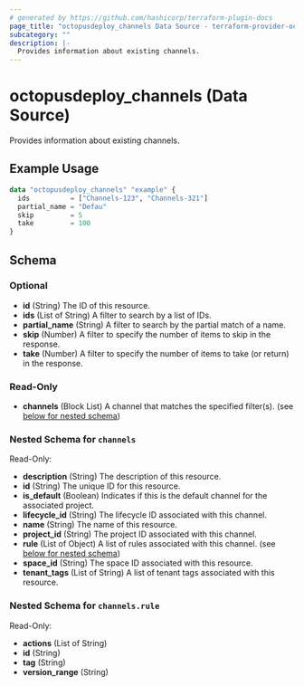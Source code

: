 ```yaml
---
# generated by https://github.com/hashicorp/terraform-plugin-docs
page_title: "octopusdeploy_channels Data Source - terraform-provider-octopusdeploy"
subcategory: ""
description: |-
  Provides information about existing channels.
---
```


# octopusdeploy_channels (Data Source)

Provides information about existing channels.

## Example Usage

```terraform
data "octopusdeploy_channels" "example" {
  ids          = ["Channels-123", "Channels-321"]
  partial_name = "Defau"
  skip         = 5
  take         = 100
}
```

<!-- schema generated by tfplugindocs -->
## Schema

### Optional

- **id** (String) The ID of this resource.
- **ids** (List of String) A filter to search by a list of IDs.
- **partial_name** (String) A filter to search by the partial match of a name.
- **skip** (Number) A filter to specify the number of items to skip in the response.
- **take** (Number) A filter to specify the number of items to take (or return) in the response.

### Read-Only

- **channels** (Block List) A channel that matches the specified filter(s). (see [below for nested schema](#nestedblock--channels))

<a id="nestedblock--channels"></a>
### Nested Schema for `channels`

Read-Only:

- **description** (String) The description of this resource.
- **id** (String) The unique ID for this resource.
- **is_default** (Boolean) Indicates if this is the default channel for the associated project.
- **lifecycle_id** (String) The lifecycle ID associated with this channel.
- **name** (String) The name of this resource.
- **project_id** (String) The project ID associated with this channel.
- **rule** (List of Object) A list of rules associated with this channel. (see [below for nested schema](#nestedatt--channels--rule))
- **space_id** (String) The space ID associated with this resource.
- **tenant_tags** (List of String) A list of tenant tags associated with this resource.

<a id="nestedatt--channels--rule"></a>
### Nested Schema for `channels.rule`

Read-Only:

- **actions** (List of String)
- **id** (String)
- **tag** (String)
- **version_range** (String)


